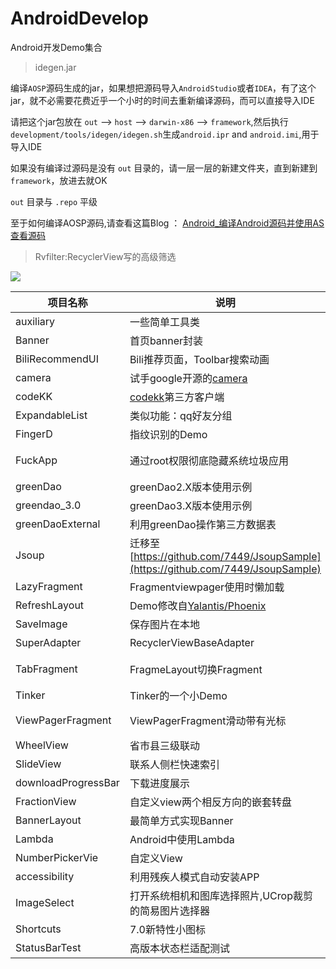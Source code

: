 # AndroidDevelop
Android开发Demo集合

> idegen.jar

编译`AOSP`源码生成的jar，如果想把源码导入`AndroidStudio`或者`IDEA`，有了这个jar，就不必需要花费近乎一个小时的时间去重新编译源码，而可以直接导入IDE

请把这个jar包放在 `out` --> `host` --> `darwin-x86` --> `framework`,然后执行`development/tools/idegen/idegen.sh`生成`android.ipr` and `android.imi`,用于导入IDE

如果没有编译过源码是没有 `out` 目录的，请一层一层的新建文件夹，直到新建到`framework`，放进去就OK

`out` 目录与 `.repo` 平级

至于如何编译AOSP源码,请查看这篇Blog ： [Android_编译Android源码并使用AS查看源码](https://7449.github.io/2017/02/10/Android_compile_aosp/)


> Rvfilter:RecyclerView写的高级筛选

![](https://github.com/7449/AndroidDevelop/blob/master/image/rv_filter.gif)


项目名称					|说明							 |博客地址  																					|单独项目地址
---    					|---   							 |---          																				|---
auxiliary				|一些简单工具类					 |无																							|无
Banner					|首页banner封装					 |[首页banner封装](https://7449.github.io/2016/09/28/Android_AdBannerPackage/)				|改进版[BannerLayout](https://github.com/7449/BannerLayout)
BiliRecommendUI			|Bili推荐页面，Toolbar搜索动画 	 |无 																						|无
camera			|试手google开源的[camera](https://github.com/google/cameraview)  |无 														|无
codeKK			|[codekk](http://p.codekk.com/)第三方客户端 |无 																			|无
ExpandableList	|类似功能：qq好友分组 				 |无 																						|无
FingerD				|指纹识别的Demo					 |[指纹识别测试](https://7449.github.io/2016/11/28/Android_finger/) 									|无
FuckApp					|通过root权限彻底隐藏系统垃圾应用 	 |[通过root权限彻底隐藏系统垃圾应用](https://7449.github.io/2017/01/03/Android_hideApp/) 																						|无
greenDao				|greenDao2.X版本使用示例 			 |[greenDao增删改查](https://7449.github.io/2016/10/08/Android_greenDaoCRUD/) 						|无
greendao_3.0			|greenDao3.X版本使用示例 			 |[greenDao增删改查](https://7449.github.io/2016/10/08/Android_greenDaoCRUD/) 						|无
greenDaoExternal     	|利用greenDao操作第三方数据表 		 |[greenDao增删改查](https://7449.github.io/2016/10/08/Android_greenDaoCRUD/) 						|无
Jsoup 				|迁移至[https://github.com/7449/JsoupSample](https://github.com/7449/JsoupSample)	 |[Jsoup简单使用](https://7449.github.io/2016/10/31/Android_Jsoup/) 								|无
LazyFragment   			|Fragmentviewpager使用时懒加载   	 |[Fragment懒加载](https://7449.github.io/2016/10/15/Android_LazyFragment/) 								|[Retrofit_RxJava_MVP](https://github.com/7449/Retrofit_RxJava_MVP)
RefreshLayout 			|Demo修改自[Yalantis/Phoenix](https://github.com/Yalantis/Phoenix) |无 														|无
SaveImage				|保存图片在本地 					 |[ImageView保存本地](https://7449.github.io/2016/11/21/Android_SaveImageView/) 						|无
SuperAdapter			|RecyclerViewBaseAdapter		 |无 																						|[XAdapter](https://github.com/7449/XAdapter)
TabFragment				|FragmeLayout切换Fragment   		 |[FragmeLayout切换不同的Fragment](https://7449.github.io/2016/10/05/Android_TabFragment/) |无
Tinker				|Tinker的一个小Demo   			 |[Tinker初次试用](https://7449.github.io/2016/11/04/Android_tinker/) 							|无
ViewPagerFragment 		|ViewPagerFragment滑动带有光标	 |[ViewPager+Fragment滑动且带有光标](https://7449.github.io/2016/10/05/Android_ViewPager_Fragment/) |无
WheelView 		|省市县三级联动  					 |[省市县三级联动](https://7449.github.io/2016/10/26/Android_Citylinkage/) 								|无
SlideView				|联系人侧栏快速索引 				 |[SlideView](https://7449.github.io/2016/10/07/Android_SlideView/) |[SlideView](https://github.com/7449/SlideView)
downloadProgressBar  	|下载进度展示 					 |[DownloadProgressBar](https://7449.github.io/2016/10/07/Android_DownloadProgressBar/) |[ProgressView](https://github.com/7449/ProgressView)
FractionView			|自定义view两个相反方向的嵌套转盘    |[FractionView](https://7449.github.io/2016/10/26/Android_FractionView/) |[FractionView](https://github.com/7449/FractionView)
BannerLayout			|最简单方式实现Banner				 |[BannerLayout](https://7449.github.io/2016/10/26/Android_BannerLayout/)  			|[BannerLayout](https://github.com/7449/BannerLayout)
Lambda			|Android中使用Lambda				 |[Android_Lambda](https://7449.github.io/2017/02/08/Android_Lambda/)  			|[ZLSimple](https://github.com/7449/ZLSimple)
NumberPickerVie			|自定义View				 |无  			|无
accessibility			|利用残疾人模式自动安装APP			 |无  			|无
ImageSelect			|打开系统相机和图库选择照片,UCrop裁剪的简易图片选择器			 |无  			|无
Shortcuts			|7.0新特性小图标			 |无  			|无
StatusBarTest			|高版本状态栏适配测试			 |无  			|无